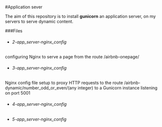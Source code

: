 #Application sever

The aim of this repository is to install **gunicorn** an application server, on my servers to serve dynamic content.

###Files
- ###### 2-app_server-nginx_config
configuring Nginx to serve a page from the route /airbnb-onepage/

-  ###### 3-app_server-nginx_config
Nginx config file setup to proxy HTTP requests to the route /airbnb-dynamic/number_odd_or_even/(any integer) to a Gunicorn instance listening on port 5001

- ######  4-app_server-nginx_config

- ###### 5-app_server-nginx_config
